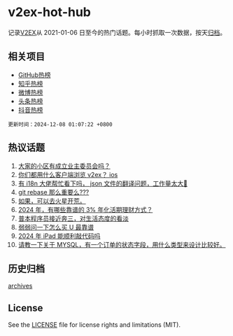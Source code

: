 # v2ex-hot-hub

 记录[V2EX](https://www.v2ex.com/)从 2021-01-06 日至今的热门话题。每小时抓取一次数据，按天[归档](archives)。
 
 ## 相关项目

- [GitHub热榜](https://github.com/lonnyzhang423/github-hot-hub)
- [知乎热榜](https://github.com/lonnyzhang423/zhihu-hot-hub)
- [微博热榜](https://github.com/lonnyzhang423/weibo-hot-hub)
- [头条热榜](https://github.com/lonnyzhang423/toutiao-hot-hub)
- [抖音热榜](https://github.com/lonnyzhang423/douyin-hot-hub)


 `更新时间：2024-12-08 01:07:22 +0800`

## 热议话题

1. [大家的小区有成立业主委员会吗？](https://www.v2ex.com/t/1095678)
1. [你们都用什么客户端浏览 v2ex？ ios](https://www.v2ex.com/t/1095740)
1. [有 i18n 大佬帮忙看下吗， json 文件的翻译问题，工作量太大🤪](https://www.v2ex.com/t/1095668)
1. [git rebase 那么重要么???](https://www.v2ex.com/t/1095752)
1. [如果，可以去火星开荒。](https://www.v2ex.com/t/1095688)
1. [2024 年，有哪些靠谱的 3% 年化活期理财方式？](https://www.v2ex.com/t/1095698)
1. [普本程序员接近奔三，对生活态度的看淡](https://www.v2ex.com/t/1095663)
1. [弱弱问一下怎么买 U 最靠谱](https://www.v2ex.com/t/1095788)
1. [2024 年 iPad 能顺利敲代码吗](https://www.v2ex.com/t/1095675)
1. [请教一下关于 MYSQL，有一个订单的状态字段，用什么类型来设计比较好。](https://www.v2ex.com/t/1095729)

## 历史归档

[archives](archives)

## License

See the [LICENSE](LICENSE) file for license rights and limitations (MIT).
